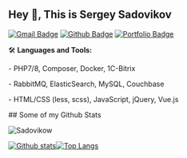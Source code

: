 ## Hey 👋, This is Sergey Sadovikov
[![Gmail Badge](https://img.shields.io/badge/-sadovikow-c14438?style=flat&logo=Gmail&logoColor=white&link=mailto:sadovikow)](mailto:sadovikow) [![Github Badge](https://img.shields.io/badge/-Sadovikow-grey?style=flat&logo=github&logoColor=white&link=https://github.com/Sadovikow/)](https://www.github.com/Sadovikow/) [![Portfolio Badge](https://img.shields.io/badge/portfolio-web-blue?style=flat&link=https://github.com/Sadovikow/)](https://github.com/Sadovikow/) <p align='left'>🛠 <b>Languages and Tools:</b></p>
<p align='left'>- PHP7/8, Composer, Docker, 1C-Bitrix</p>
<p align='left'>- RabbitMQ, ElasticSearch, MySQL, Couchbase</p>
<p align='left'>- HTML/CSS (less, scss), JavaScript, jQuery, Vue.js</p>
## Some of my Github Stats
<p align=left> <img src=https://komarev.com/ghpvc/?username=Sadovikow alt=Sadovikow /> </p>

[![Github stats](https://github-readme-stats.vercel.app/api?username=Sadovikow&theme=blue-green)](https://github.com/Sadovikow/github-readme-stats)[![Top Langs](https://github-readme-stats.vercel.app/api/top-langs/?username=Sadovikow&theme=blue-green)](https://github.com/Sadovikow/github-readme-stats)

